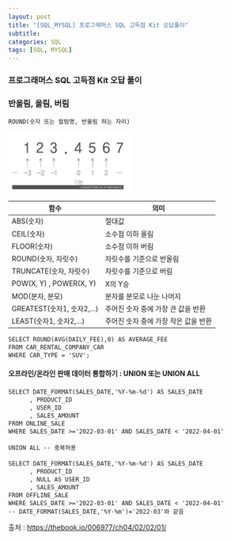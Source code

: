 ```yaml
---
layout: post
title: "[SQL_MYSQL] 프로그래머스 SQL 고득점 Kit 오답풀이"
subtitle: 
categories: SQL
tags: [SQL, MYSQL]
---
```

### 프로그래머스 SQL 고득점 Kit 오답 풀이
### 반올림, 올림, 버림
```MYSQL
ROUND(숫자 또는 컬럼명, 반올림 하는 자리)
```

<img src="/assets/images/sql/SQL_ROUND.png"  width="50%">

| 함수                  |    의미    |
|---|---|
|ABS(숫자)                 | 절대값
|CEIL(숫자)                | 소수점 이하 올림
|FLOOR(숫자)               | 소수점 이하 버림
|ROUND(숫자, 자릿수)         | 자릿수를 기준으로 반올림
|TRUNCATE(숫자, 자릿수)      | 자릿수를 기준으로 버림
|POW(X, Y) , POWER(X, Y)  | X의 Y승
|MOD(분자, 분모)            | 분자를 분모로 나눈 나머지
|GREATEST(숫자1, 숫자2,...) | 주어진 숫자 중에 가장 큰 값을 반환
|LEAST(숫자1, 숫자2,...)    | 주어진 숫자 중에 가장 작은 값을 반환


```MYSQL
SELECT ROUND(AVG(DAILY_FEE),0) AS AVERAGE_FEE
FROM CAR_RENTAL_COMPANY_CAR
WHERE CAR_TYPE = 'SUV';
```




#### 오프라인/온라인 판매 데이터 통합하기 : UNION 또는 UNION ALL
```MYSQL
SELECT DATE_FORMAT(SALES_DATE,'%Y-%m-%d') AS SALES_DATE
      , PRODUCT_ID
      , USER_ID
      , SALES_AMOUNT
FROM ONLINE_SALE
WHERE SALES_DATE >='2022-03-01' AND SALES_DATE < '2022-04-01'

UNION ALL -- 중복허용

SELECT DATE_FORMAT(SALES_DATE,'%Y-%m-%d') AS SALES_DATE
      , PRODUCT_ID
      , NULL AS USER_ID
      , SALES_AMOUNT
FROM OFFLINE_SALE
WHERE SALES_DATE >='2022-03-01' AND SALES_DATE < '2022-04-01'
-- DATE_FORMAT(SALES_DATE,'%Y-%m')='2022-03'와 같음
```

출처 :
<https://thebook.io/006977/ch04/02/02/01/>